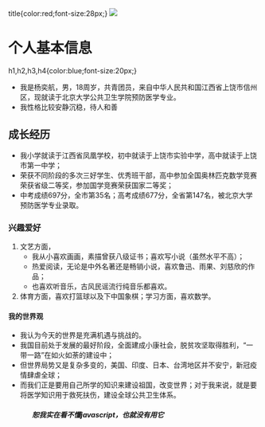 <!DOCTUPE html>
<html lang="zh-cn">
  <head>
    <meta charset="utf-8"/>
    <title>我的第一个网页</title>     title{color:red;font-size:28px;}
  </head>
  <img src="6d20e12233318b33ab0363cd95710e6d(1).jpg"/>
  <body>                         
     <h1>个人基本信息</h1>          h1,h2,h3,h4{color:blue;font-size:20px;}
   <ul>
    <li>我是杨奕航，男，18周岁，共青团员，来自中华人民共和国江西省上饶市信州区，现就读于北京大学公共卫生学院预防医学专业。</li>
    <li>我性格比较安静沉稳，待人和善</li>
    </ul>
     
 <h2>成长经历</h2>
    <ul>
     <li>我小学就读于江西省凤凰学校，初中就读于上饶市实验中学，高中就读于上饶市第一中学；</li>
     <li>荣获不同阶段的多次三好学生、优秀班干部，高中参加全国奥林匹克数学竞赛荣获省级二等奖，参加国学竞赛荣获国家二等奖；</li>
     <li>中考成绩697分，全市第35名；高考成绩677分，全省第147名，被北京大学预防医学专业录取。</li>
     </ul>
    
  <h3>兴趣爱好</h3>
     <ol>
     <li>文艺方面，
      <ul>
       <li>我从小喜欢画画，素描曾获八级证书；喜欢写小说（虽然水平不高）；</li>
       <li>热爱阅读，无论是中外名著还是畅销小说，喜欢鲁迅、雨果、刘慈欣的作品；</li>
       <li>也喜欢听音乐，古风民谣流行纯音乐都喜欢。</li>
      </ul>
     </li>
     <li>体育方面，喜欢打篮球以及下中国象棋；学习方面，喜欢数学。</li>
     </ol>
    
 <h4>我的世界观</h4>
     <ul>
     <li>我认为今天的世界是充满机遇与挑战的。</li>
     <li>我国目前处于发展的最好阶段，全面建成小康社会，脱贫攻坚取得胜利，“一带一路”在如火如荼的建设中；</li>
     <li>但世界局势又是复杂多变的，美国、印度、日本、台湾地区并不安宁，新冠疫情肆虐全球；</li>
     <li>而我们正是要用自己所学的知识来建设祖国，改变世界；对于我来说，就是要将医学知识用于救死扶伤，建设全球公共卫生体系。</li>
     <ul>
       
  
  
  <h5>恕我实在看不懂javascript，也就没有用它</h5>
  </body>
    
